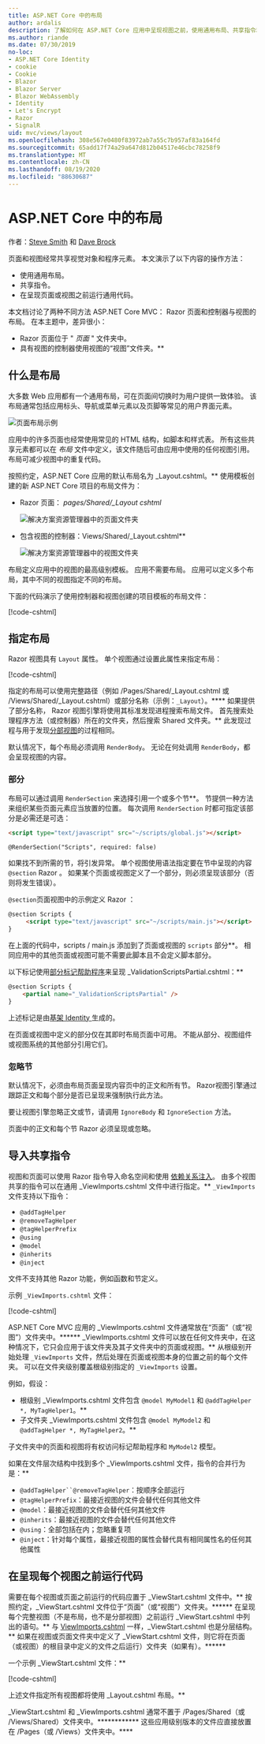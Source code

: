 ```yaml
---
title: ASP.NET Core 中的布局
author: ardalis
description: 了解如何在 ASP.NET Core 应用中呈现视图之前，使用通用布局、共享指令和运行常见代码。
ms.author: riande
ms.date: 07/30/2019
no-loc:
- ASP.NET Core Identity
- cookie
- Cookie
- Blazor
- Blazor Server
- Blazor WebAssembly
- Identity
- Let's Encrypt
- Razor
- SignalR
uid: mvc/views/layout
ms.openlocfilehash: 308e567e0480f83972ab7a55c7b957af83a164fd
ms.sourcegitcommit: 65add17f74a29a647d812b04517e46cbc78258f9
ms.translationtype: MT
ms.contentlocale: zh-CN
ms.lasthandoff: 08/19/2020
ms.locfileid: "88630687"
---
```

# <a name="layout-in-aspnet-core"></a>ASP.NET Core 中的布局

作者：[Steve Smith](https://ardalis.com/) 和 [Dave Brock](https://twitter.com/daveabrock)

页面和视图经常共享视觉对象和程序元素。 本文演示了以下内容的操作方法：

* 使用通用布局。
* 共享指令。
* 在呈现页面或视图之前运行通用代码。

本文档讨论了两种不同方法 ASP.NET Core MVC： Razor 页面和控制器与视图的布局。 在本主题中，差异很小：

* Razor 页面位于 " *页面* " 文件夹中。
* 具有视图的控制器使用视图的“视图”文件夹。**

## <a name="what-is-a-layout"></a>什么是布局

大多数 Web 应用都有一个通用布局，可在页面间切换时为用户提供一致体验。 该布局通常包括应用标头、导航或菜单元素以及页脚等常见的用户界面元素。

![页面布局示例](layout/_static/page-layout.png)

应用中的许多页面也经常使用常见的 HTML 结构，如脚本和样式表。 所有这些共享元素都可以在 *布局* 文件中定义，该文件随后可由应用中使用的任何视图引用。 布局可减少视图中的重复代码。

按照约定，ASP.NET Core 应用的默认布局名为 _Layout.cshtml。** 使用模板创建的新 ASP.NET Core 项目的布局文件为：

* Razor 页面： *pages/Shared/_Layout cshtml*

  ![解决方案资源管理器中的页面文件夹](layout/_static/rp-web-project-views.png)

* 包含视图的控制器：Views/Shared/_Layout.cshtml**

  ![解决方案资源管理器中的视图文件夹](layout/_static/mvc-web-project-views.png)

布局定义应用中的视图的最高级别模板。 应用不需要布局。 应用可以定义多个布局，其中不同的视图指定不同的布局。

下面的代码演示了使用控制器和视图创建的项目模板的布局文件：

[!code-cshtml[](~/common/samples/WebApplication1/Views/Shared/_Layout.cshtml?highlight=44,72)]

## <a name="specifying-a-layout"></a>指定布局

Razor 视图具有 `Layout` 属性。 单个视图通过设置此属性来指定布局：

[!code-cshtml[](../../common/samples/WebApplication1/Views/_ViewStart.cshtml?highlight=2)]

指定的布局可以使用完整路径（例如 /Pages/Shared/_Layout.cshtml 或 /Views/Shared/_Layout.cshtml）或部分名称（示例：`_Layout`）。**** 如果提供了部分名称， Razor 视图引擎将使用其标准发现进程搜索布局文件。 首先搜索处理程序方法（或控制器）所在的文件夹，然后搜索 Shared 文件夹。** 此发现过程与用于发现[分部视图](xref:mvc/views/partial#partial-view-discovery)的过程相同。

默认情况下，每个布局必须调用 `RenderBody`。 无论在何处调用 `RenderBody`，都会呈现视图的内容。

<a name="layout-sections-label"></a>
<!-- https://stackoverflow.com/questions/23327578 -->
### <a name="sections"></a>部分

布局可以通过调用 `RenderSection` 来选择引用一个或多个节**。 节提供一种方法来组织某些页面元素应当放置的位置。 每次调用 `RenderSection` 时都可指定该部分是必需还是可选：

```html
<script type="text/javascript" src="~/scripts/global.js"></script>

@RenderSection("Scripts", required: false)
```

如果找不到所需的节，将引发异常。 单个视图使用语法指定要在节中呈现的内容 `@section` Razor 。 如果某个页面或视图定义了一个部分，则必须呈现该部分（否则将发生错误）。

`@section`页面视图中的示例定义 Razor ：

```html
@section Scripts {
     <script type="text/javascript" src="~/scripts/main.js"></script>
}
```

在上面的代码中，scripts / main.js 添加到了页面或视图的 `scripts` 部分**。 相同应用中的其他页面或视图可能不需要此脚本且不会定义脚本部分。

以下标记使用[部分标记帮助程序](xref:mvc/views/tag-helpers/builtin-th/partial-tag-helper)来呈现  _ValidationScriptsPartial.cshtml：**

```html
@section Scripts {
    <partial name="_ValidationScriptsPartial" />
}
```

上述标记是由[基架 Identity ](xref:security/authentication/scaffold-identity)生成的。

在页面或视图中定义的部分仅在其即时布局页面中可用。 不能从部分、视图组件或视图系统的其他部分引用它们。

### <a name="ignoring-sections"></a>忽略节

默认情况下，必须由布局页面呈现内容页中的正文和所有节。 Razor视图引擎通过跟踪正文和每个部分是否已呈现来强制执行此方法。

要让视图引擎忽略正文或节，请调用 `IgnoreBody` 和 `IgnoreSection` 方法。

页面中的正文和每个节 Razor 必须呈现或忽略。

<a name="viewimports"></a>

## <a name="importing-shared-directives"></a>导入共享指令

视图和页面可以使用 Razor 指令导入命名空间和使用 [依赖关系注入](dependency-injection.md)。 由多个视图共享的指令可以在通用 _ViewImports.cshtml 文件中进行指定。** `_ViewImports` 文件支持以下指令：

* `@addTagHelper`
* `@removeTagHelper`
* `@tagHelperPrefix`
* `@using`
* `@model`
* `@inherits`
* `@inject`

文件不支持其他 Razor 功能，例如函数和节定义。

示例 `_ViewImports.cshtml` 文件：

[!code-cshtml[](../../common/samples/WebApplication1/Views/_ViewImports.cshtml)]

ASP.NET Core MVC 应用的 _ViewImports.cshtml 文件通常放在“页面”（或“视图”）文件夹中。****** _ViewImports.cshtml 文件可以放在任何文件夹中，在这种情况下，它只会应用于该文件夹及其子文件夹中的页面或视图。** 从根级别开始处理 `_ViewImports` 文件，然后处理在页面或视图本身的位置之前的每个文件夹。 可以在文件夹级别覆盖根级别指定的 `_ViewImports` 设置。

例如，假设：

* 根级别 _ViewImports.cshtml 文件包含 `@model MyModel1` 和 `@addTagHelper *, MyTagHelper1`。**
* 子文件夹 _ViewImports.cshtml 文件包含 `@model MyModel2` 和 `@addTagHelper *, MyTagHelper2`。**

子文件夹中的页面和视图将有权访问标记帮助程序和 `MyModel2` 模型。

如果在文件层次结构中找到多个 _ViewImports.cshtml 文件，指令的合并行为是：**

* `@addTagHelper``@removeTagHelper`：按顺序全部运行
* `@tagHelperPrefix`：最接近视图的文件会替代任何其他文件
* `@model`：最接近视图的文件会替代任何其他文件
* `@inherits`：最接近视图的文件会替代任何其他文件
* `@using`：全部包括在内；忽略重复项
* `@inject`：针对每个属性，最接近视图的属性会替代具有相同属性名的任何其他属性

<a name="viewstart"></a>

## <a name="running-code-before-each-view"></a>在呈现每个视图之前运行代码

需要在每个视图或页面之前运行的代码应置于 _ViewStart.cshtml 文件中。** 按照约定，_ViewStart.cshtml 文件位于“页面”（或“视图”）文件夹。****** 在呈现每个完整视图（不是布局，也不是分部视图）之前运行 _ViewStart.cshtml 中列出的语句。** 与 [ViewImports.cshtml](xref:mvc/views/layout#viewimports) 一样，_ViewStart.cshtml 也是分层结构。** 如果在视图或页面文件夹中定义了 _ViewStart.cshtml 文件，则它将在页面（或视图）的根目录中定义的文件之后运行）文件夹（如果有）。******

一个示例 _ViewStart.cshtml 文件：**

[!code-cshtml[](../../common/samples/WebApplication1/Views/_ViewStart.cshtml)]

上述文件指定所有视图都将使用 _Layout.cshtml 布局。**

_ViewStart.cshtml 和 _ViewImports.cshtml 通常不置于 /Pages/Shared（或 /Views/Shared）文件夹中。************ 这些应用级别版本的文件应直接放置在 /Pages（或 /Views）文件夹中。****
